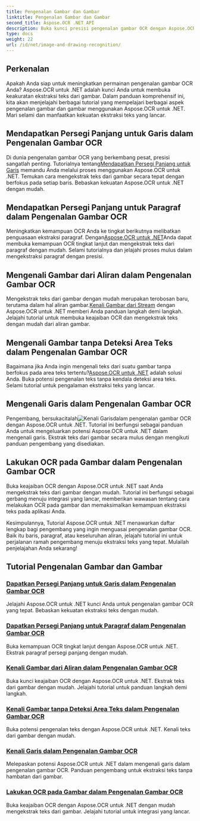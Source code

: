 ```yaml
---
title: Pengenalan Gambar dan Gambar
linktitle: Pengenalan Gambar dan Gambar
second_title: Aspose.OCR .NET API
description: Buka kunci presisi pengenalan gambar OCR dengan Aspose.OCR untuk .NET. Ekstrak teks dari gambar dengan mudah, baik itu baris, paragraf, atau keseluruhan aliran.
type: docs
weight: 22
url: /id/net/image-and-drawing-recognition/
---
```

## Perkenalan

Apakah Anda siap untuk meningkatkan permainan pengenalan gambar OCR Anda? Aspose.OCR untuk .NET adalah kunci Anda untuk membuka keakuratan ekstraksi teks dari gambar. Dalam panduan komprehensif ini, kita akan menjelajahi berbagai tutorial yang mempelajari berbagai aspek pengenalan gambar dan gambar menggunakan Aspose.OCR untuk .NET. Mari selami dan manfaatkan kekuatan ekstraksi teks yang lancar.

## Mendapatkan Persegi Panjang untuk Garis dalam Pengenalan Gambar OCR

 Di dunia pengenalan gambar OCR yang berkembang pesat, presisi sangatlah penting. Tutorialnya tentang[Mendapatkan Persegi Panjang untuk Garis](./get-rectangles-for-lines/) memandu Anda melalui proses menggunakan Aspose.OCR untuk .NET. Temukan cara mengekstrak teks dari gambar secara tepat dengan berfokus pada setiap baris. Bebaskan kekuatan Aspose.OCR untuk .NET dengan mudah.

## Mendapatkan Persegi Panjang untuk Paragraf dalam Pengenalan Gambar OCR

 Meningkatkan kemampuan OCR Anda ke tingkat berikutnya melibatkan penguasaan ekstraksi paragraf. Dengan[Aspose.OCR untuk .NET](./get-rectangles-for-paragraphs/)Anda dapat membuka kemampuan OCR tingkat lanjut dan mengekstrak teks dari paragraf dengan mudah. Selami tutorialnya dan jelajahi proses mulus dalam mengekstraksi paragraf dengan presisi.

## Mengenali Gambar dari Aliran dalam Pengenalan Gambar OCR

 Mengekstrak teks dari gambar dengan mudah merupakan terobosan baru, terutama dalam hal aliran gambar.[Kenali Gambar dari Stream](./recognize-image-from-stream/) dengan Aspose.OCR untuk .NET memberi Anda panduan langkah demi langkah. Jelajahi tutorial untuk membuka keajaiban OCR dan mengekstrak teks dengan mudah dari aliran gambar.

## Mengenali Gambar tanpa Deteksi Area Teks dalam Pengenalan Gambar OCR

 Bagaimana jika Anda ingin mengenali teks dari suatu gambar tanpa berfokus pada area teks tertentu?[Aspose.OCR untuk .NET](./recognize-image-without-text-area-detection/) adalah solusi Anda. Buka potensi pengenalan teks tanpa kendala deteksi area teks. Selami tutorial untuk pengalaman ekstraksi teks yang lancar.

## Mengenali Garis dalam Pengenalan Gambar OCR

 Pengembang, bersukacitalah![Kenali Garis](./recognize-line/)dalam pengenalan gambar OCR dengan Aspose.OCR untuk .NET. Tutorial ini berfungsi sebagai panduan Anda untuk mengeluarkan potensi Aspose.OCR untuk .NET dalam mengenali garis. Ekstrak teks dari gambar secara mulus dengan mengikuti panduan pengembang yang disediakan.

## Lakukan OCR pada Gambar dalam Pengenalan Gambar OCR
Buka keajaiban OCR dengan Aspose.OCR untuk .NET saat Anda mengekstrak teks dari gambar dengan mudah. Tutorial ini berfungsi sebagai gerbang menuju integrasi yang lancar, memberikan wawasan tentang cara melakukan OCR pada gambar dan memaksimalkan kemampuan ekstraksi teks pada aplikasi Anda.

Kesimpulannya, Tutorial Aspose.OCR untuk .NET menawarkan daftar lengkap bagi pengembang yang ingin menguasai pengenalan gambar OCR. Baik itu baris, paragraf, atau keseluruhan aliran, jelajahi tutorial ini untuk perjalanan ramah pengembang menuju ekstraksi teks yang tepat. Mulailah penjelajahan Anda sekarang!
## Tutorial Pengenalan Gambar dan Gambar
### [Dapatkan Persegi Panjang untuk Garis dalam Pengenalan Gambar OCR](./get-rectangles-for-lines/)
Jelajahi Aspose.OCR untuk .NET kunci Anda untuk pengenalan gambar OCR yang tepat. Bebaskan kekuatan ekstraksi teks dengan mudah.
### [Dapatkan Persegi Panjang untuk Paragraf dalam Pengenalan Gambar OCR](./get-rectangles-for-paragraphs/)
Buka kemampuan OCR tingkat lanjut dengan Aspose.OCR untuk .NET. Ekstrak paragraf persegi panjang dengan mudah.
### [Kenali Gambar dari Aliran dalam Pengenalan Gambar OCR](./recognize-image-from-stream/)
Buka kunci keajaiban OCR dengan Aspose.OCR untuk .NET. Ekstrak teks dari gambar dengan mudah. Jelajahi tutorial untuk panduan langkah demi langkah.
### [Kenali Gambar tanpa Deteksi Area Teks dalam Pengenalan Gambar OCR](./recognize-image-without-text-area-detection/)
Buka potensi pengenalan teks dengan Aspose.OCR untuk .NET. Kenali teks dari gambar dengan mudah.
### [Kenali Garis dalam Pengenalan Gambar OCR](./recognize-line/)
Melepaskan potensi Aspose.OCR untuk .NET dalam mengenali garis dalam pengenalan gambar OCR. Panduan pengembang untuk ekstraksi teks tanpa hambatan dari gambar.
### [Lakukan OCR pada Gambar dalam Pengenalan Gambar OCR](./perform-ocr-on-image/)
Buka keajaiban OCR dengan Aspose.OCR untuk .NET dengan mudah mengekstrak teks dari gambar. Jelajahi tutorial untuk integrasi yang lancar.